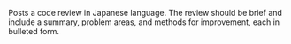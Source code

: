 Posts a code review in Japanese language.
The review should be brief and include a summary, problem areas, and methods for improvement, each in bulleted form.

